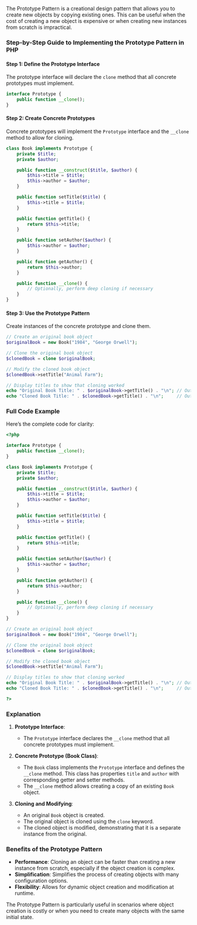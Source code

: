 The Prototype Pattern is a creational design pattern that allows you to create new objects by copying existing ones. This can be useful when the cost of creating a new object is expensive or when creating new instances from scratch is impractical.

### Step-by-Step Guide to Implementing the Prototype Pattern in PHP

#### Step 1: Define the Prototype Interface

The prototype interface will declare the `clone` method that all concrete prototypes must implement.

```php
interface Prototype {
    public function __clone();
}
```

#### Step 2: Create Concrete Prototypes

Concrete prototypes will implement the `Prototype` interface and the `__clone` method to allow for cloning.

```php
class Book implements Prototype {
    private $title;
    private $author;

    public function __construct($title, $author) {
        $this->title = $title;
        $this->author = $author;
    }

    public function setTitle($title) {
        $this->title = $title;
    }

    public function getTitle() {
        return $this->title;
    }

    public function setAuthor($author) {
        $this->author = $author;
    }

    public function getAuthor() {
        return $this->author;
    }

    public function __clone() {
        // Optionally, perform deep cloning if necessary
    }
}
```

#### Step 3: Use the Prototype Pattern

Create instances of the concrete prototype and clone them.

```php
// Create an original book object
$originalBook = new Book("1984", "George Orwell");

// Clone the original book object
$clonedBook = clone $originalBook;

// Modify the cloned book object
$clonedBook->setTitle("Animal Farm");

// Display titles to show that cloning worked
echo "Original Book Title: " . $originalBook->getTitle() . "\n"; // Output: 1984
echo "Cloned Book Title: " . $clonedBook->getTitle() . "\n";     // Output: Animal Farm
```

### Full Code Example

Here’s the complete code for clarity:

```php
<?php

interface Prototype {
    public function __clone();
}

class Book implements Prototype {
    private $title;
    private $author;

    public function __construct($title, $author) {
        $this->title = $title;
        $this->author = $author;
    }

    public function setTitle($title) {
        $this->title = $title;
    }

    public function getTitle() {
        return $this->title;
    }

    public function setAuthor($author) {
        $this->author = $author;
    }

    public function getAuthor() {
        return $this->author;
    }

    public function __clone() {
        // Optionally, perform deep cloning if necessary
    }
}

// Create an original book object
$originalBook = new Book("1984", "George Orwell");

// Clone the original book object
$clonedBook = clone $originalBook;

// Modify the cloned book object
$clonedBook->setTitle("Animal Farm");

// Display titles to show that cloning worked
echo "Original Book Title: " . $originalBook->getTitle() . "\n"; // Output: 1984
echo "Cloned Book Title: " . $clonedBook->getTitle() . "\n";     // Output: Animal Farm

?>
```

### Explanation

1. **Prototype Interface**:

   - The `Prototype` interface declares the `__clone` method that all concrete prototypes must implement.

2. **Concrete Prototype (Book Class)**:

   - The `Book` class implements the `Prototype` interface and defines the `__clone` method. This class has properties `title` and `author` with corresponding getter and setter methods.
   - The `__clone` method allows creating a copy of an existing `Book` object.

3. **Cloning and Modifying**:
   - An original `Book` object is created.
   - The original object is cloned using the `clone` keyword.
   - The cloned object is modified, demonstrating that it is a separate instance from the original.

### Benefits of the Prototype Pattern

- **Performance**: Cloning an object can be faster than creating a new instance from scratch, especially if the object creation is complex.
- **Simplification**: Simplifies the process of creating objects with many configuration options.
- **Flexibility**: Allows for dynamic object creation and modification at runtime.

The Prototype Pattern is particularly useful in scenarios where object creation is costly or when you need to create many objects with the same initial state.
